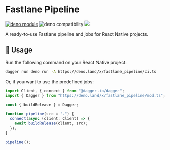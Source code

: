 # Fastlane Pipeline

[![deno module](https://shield.deno.dev/x/fastlane_pipeline)](https://deno.land/x/fastlane_pipeline)
![deno compatibility](https://shield.deno.dev/deno/^1.34)
[![](https://img.shields.io/codecov/c/gh/fluent-ci-templates/fastlane-pipeline)](https://codecov.io/gh/fluent-ci-templates/fastlane-pipeline)

A ready-to-use Fastlane pipeline and jobs for React Native projects.

## 🚀 Usage

Run the following command on your React Native
project:

```sh
dagger run deno run -A https://deno.land/x/fastlane_pipeline/ci.ts
```

Or, if you want to use the predefined jobs:

```ts
import Client, { connect } from "@dagger.io/dagger";
import { Dagger } from "https://deno.land/x/fastlane_pipeline/mod.ts";

const { buildRelease } = Dagger;

function pipeline(src = ".") {
  connect(async (client: Client) => {
    await buildRelease(client, src);
  });
}

pipeline();
```